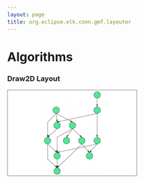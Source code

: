 ```yaml
---
layout: page
title: org.eclipse.elk.conn.gmf.layouter
---
```

# Algorithms

### Draw2D Layout

![alt text](images/draw2d.png)


